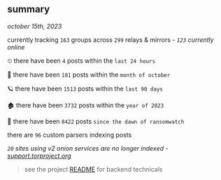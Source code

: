 
## summary
_october 15th, 2023_

currently tracking `163` groups across `299` relays & mirrors - _`123` currently online_

⏲ there have been `4` posts within the `last 24 hours`

🦈 there have been `181` posts within the `month of october`

🪐 there have been `1513` posts within the `last 90 days`

🏚 there have been `3732` posts within the `year of 2023`

🦕 there have been `8422` posts `since the dawn of ransomwatch`

there are `96` custom parsers indexing posts

_`20` sites using v2 onion services are no longer indexed - [support.torproject.org](https://support.torproject.org/onionservices/v2-deprecation/)_

> see the project [README](https://github.com/joshhighet/ransomwatch#ransomwatch--) for backend technicals
